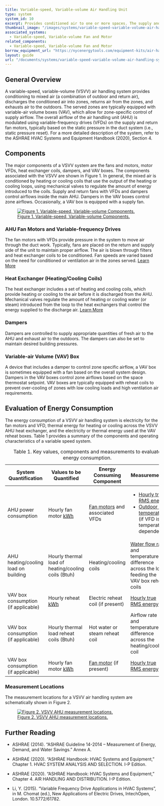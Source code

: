 ```yaml
---
title: Variable-speed, Variable-volume Air Handling Unit
type: system
system_id: 10
excerpt: Provides conditioned air to one or more spaces. The supply and return fans operate at variable speeds.
thumbnail_image: "/images/systems/variable-speed-variable-volume-air-handling-unit/2024_0702_VSVV AHU_system_thumbnail_RESIZED-01.jpg"
associated_systems: 
  - Variable-speed, Variable-volume Fan and Motor
related_components:
  - Variable-speed, Variable-volume Fan and Motor
borrow_equipment_url: "https://nycenergytools.com/equipment-kits/air-handler-unit-fans-measurement-kit/"
layout: guide
url: "/documents/systems/variable-speed-variable-volume-air-handling-system"
---
```


## General Overview

A variable-speed, variable-volume (VSVV) air handling system provides conditioning to mixed air (a combination of outdoor and return air), discharges the conditioned air into zones, returns air from the zones, and exhausts air to the outdoors. The served zones are typically equipped with variable-air volume boxes (VAV), which allow for zone-specific control of supply airflow. The overall airflow of the air handling unit (AHU) is modulated using variable-frequency drives (VFDs) on the supply and return fan motors, typically based on the static pressure in the duct system (i.e., static pressure reset). For a more detailed description of the system, refer to the ASHRAE HVAC Systems and Equipment Handbook (2020), Section 4. 

## Components 

The major components of a VSVV system are the fans and motors, motor VFDs, heat exchanger coils, dampers, and VAV boxes. The components associated with the VSVV are shown in Figure 1. In general, the mixed air is conditioned by heating or cooling coils that use the output of the heating or cooling loops, using mechanical valves to regulate the amount of energy introduced to the coils. Supply and return fans with VFDs and dampers control airflows inside the main AHU. Dampers in the VAV boxes control zone airflows. Occasionally, a VAV box is equipped with a supply fan.   

<a href="/images/systems/variable-speed-variable-volume-air-handling-unit/2024_0503_VSVV AHU system_figure 1 updated.jpeg">
    <figure class="figure mb-4 mt-3">
        <img src="/images/systems/variable-speed-variable-volume-air-handling-unit/2024_0503_VSVV AHU system_figure 1 updated.jpeg" class="figure-img img-fluid rounded" alt="Figure 1. Variable-speed, Variable-volume Components.">
        <figcaption class="figure-caption text-left">Figure 1. Variable-speed, Variable-volume Components.</figcaption>
    </figure>
</a>

### AHU Fan Motors and Variable-frequency Drives 

The fan motors with VFDs provide pressure in the system to move air through the duct work. Typically, fans are placed on the return and supply side of the unit to maintain proper airflow. The air is blown through filters and heat exchanger coils to be conditioned. Fan speeds are varied based on the need for conditioned or ventilation air in the zones served.
<a class="continue" href="/documents/components/variable-speed-variable-volume-fan-and-motor" aria-label="Learn more about this component"><span>Learn More</span><i class="fa fa-arrow-right"></i></a>  

### Heat Exchanger (Heating/Cooling Coils) 

The heat exchanger includes a set of heating and cooling coils, which provide heating or cooling to the air before it is discharged from the AHU. Mechanical valves regulate the amount of heating or cooling water (or steam) introduced from the loop to the heat exchangers that control the energy supplied to the discharge air.
<a class="continue" href="/documents/components/air-to-air-heat-exchanger" aria-label="Learn more about this component"><span>Learn More</span><i class="fa fa-arrow-right"></i></a>  

### Dampers 

Dampers are controlled to supply appropriate quantities of fresh air to the AHU and exhaust air to the outdoors. The dampers can also be set to maintain desired building pressures.  

### Variable-air Volume (VAV) Box 

A device that includes a damper to control zone specific airflow, a VAV box is sometimes equipped with a fan based on the overall system design. Dampers in the VAV boxes control zone airflows based on the space thermostat setpoint. VAV boxes are typically equipped with reheat coils to prevent over-cooling of zones with low cooling loads and high ventilation air requirements.  

## Evaluation of Energy Consumption 

The energy consumption of a VSVV air handling system is electricity for the fan motors and VFD, thermal energy for heating or cooling across the VSVV AHU heat exchanger, and the electricity or thermal energy used at the VAV reheat boxes. Table 1 provides a summary of the components and operating characteristics of a variable speed system. 

<div class="table-wrapper">
<table>
    <caption>Table 1. Key values, components and measurements to evaluate energy consumption.</caption>
    <thead>
        <tr>
            <th>
                System Quantification
            </th>
            <th>
                Values to be Quantified
            </th>
            <th>
                Energy Consuming Component
            </th>
            <th>
                Measurements
            </th>
        </tr>
    <tbody>
        <tr>
            <td>
                AHU power consumption
            </td>
            <td>
                Hourly fan motor <a class="glossary-link" href="/glossary#kwh"><abbr title="Kilowatt Hour">kWh</abbr></a>
            </td>
            <td>
                <a href="/documents/components/variable-speed-variable-volume-fan-and-motor">Fan motors</a> and associated VFDs
            </td>
            <td>
                <ul>
                    <li><a href="/documents/measurement-technique/true-rms-power">Hourly true RMS energy</a></li> 
                    <li><a href="/documents/measurement-technique/outdoor-air-temperature">Outdoor air temperature</a> (if VFD is temperature dependent)</li>
                </ul>
            </td>
        </tr>
        <tr>
            <td>
                AHU heating/cooling load on building
            </td>
            <td>
                Hourly thermal load of heating/cooling coils (Btuh)
            </td>
            <td>
                Heating/cooling coils
            </td>
            <td>
                <a href="/documents/measurement-technique/water-flow-rate">Water flow rate</a> and temperature difference across the loop feeding the VAV box reheat coils
            </td>
        </tr>
        <tr>
            <td>
                VAV box consumption (if applicable)
            </td>
            <td>
                Hourly reheat <a class="glossary-link" href="/glossary#kwh"><abbr title="Kilowatt Hour">kWh</abbr></a>
            </td>
            <td>
                Electric reheat coil (if present)
            </td>
            <td>
                <a href="/documents/measurement-technique/true-rms-power">Hourly true RMS energy</a>
            </td>
        </tr>
        <tr>
            <td>
                VAV box consumption (if applicable)
            </td>
            <td>
                Hourly thermal load reheat coils (Btuh)
            </td>
            <td>
                Hot water or steam reheat coil
            </td>
            <td>
                Airflow rate and temperature difference across the heating/cooling coil
            </td>
        </tr>
        <tr>
            <td>
                VAV box consumption (if applicable)
            </td>
            <td>
                Hourly fan motor <a class="glossary-link" href="/glossary#kwh"><abbr title="Kilowatt Hour">kWh</abbr></a>
            </td>
            <td>
                <a href="/documents/components/variable-speed-variable-volume-fan-and-motor">Fan motor</a> (if present)
            </td>
            <td>
                <a href="/documents/measurement-technique/true-rms-power">Hourly true RMS energy</a>
            </td>
        </tr>
    </tbody>
</table> 
</div>

### Measurement Locations

The measurement locations for a VSVV air handling system are schematically shown in Figure 2.

<a href="/images/systems/variable-speed-variable-volume-air-handling-unit/variable speed variable volume ahu figure 2.png">
    <figure class="figure mb-4 mt-3">
        <img src="/images/systems/variable-speed-variable-volume-air-handling-unit/variable speed variable volume ahu figure 2.png" class="figure-img img-fluid rounded" alt="Figure 2. VSVV AHU measurement locations.">
        <figcaption class="figure-caption text-left">Figure 2. VSVV AHU measurement locations.</figcaption>
    </figure>
</a>

## Further Reading

- ASHRAE (2014). “ASHRAE Guideline 14-2014 – Measurement of Energy, Demand, and Water Savings.” Annex A. 

- ASHRAE (2020). “ASHRAE Handbook: HVAC Systems and Equipment,” Chapter 1. HVAC SYSTEM ANALYSIS AND SELECTION. I-P Edition. 

- ASHRAE (2020). “ASHRAE Handbook: HVAC Systems and Equipment,” Chapter 4. AIR HANDLING AND DISTRIBUTION. I-P Edition.  
 
- Li, Y. (2015). “Variable Frequency Drive Applications in HVAC Systems”, in M. Chomat (ed.), New Applications of Electric Drives, IntechOpen, London. 10.5772/61782.
